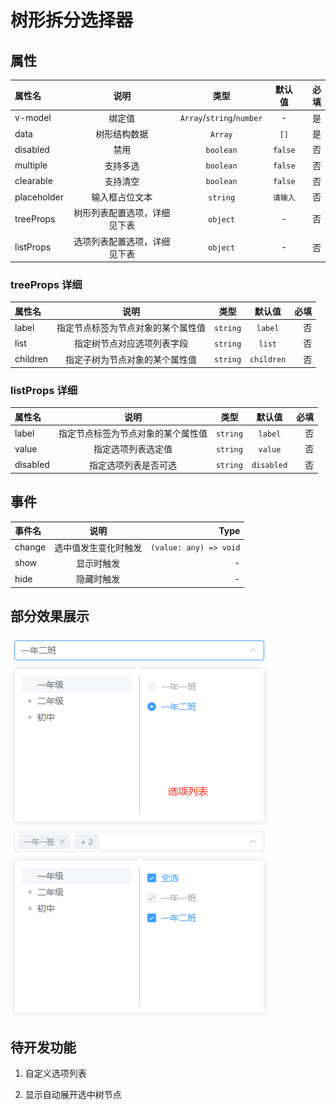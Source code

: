 # 树形拆分选择器

## 属性

| 属性名 | 说明 | 类型 | 默认值 | 必填 |
|:--------|:---------:|:---------:|:---------:|--------:|
| v-model | 绑定值 | `Array`/`string`/`number` | - | 是 |
| data | 树形结构数据 | `Array` | `[]` | 是 |
| disabled | 禁用 | `boolean` | `false` | 否 |
| multiple | 支持多选 | `boolean` | `false` | 否 |
| clearable | 支持清空 | `boolean` | `false` | 否 |
| placeholder | 输入框占位文本 | `string` | `请输入` | 否 |
| treeProps | 树形列表配置选项，详细见下表 | `object` | - | 否 |
| listProps | 选项列表配置选项，详细见下表 | `object` | - | 否 |

### treeProps 详细

| 属性名 | 说明 | 类型 | 默认值 | 必填 |
|:--------|:---------:|:---------:|:---------:|--------:|
| label | 指定节点标签为节点对象的某个属性值 | `string` | `label` | 否 |
| list | 指定树节点对应选项列表字段 | `string` | `list` | 否 |
| children | 指定子树为节点对象的某个属性值 | `string` | `children` | 否 |

### listProps 详细

| 属性名 | 说明 | 类型 | 默认值 | 必填 |
|:--------|:---------:|:---------:|:---------:|--------:|
| label | 指定节点标签为节点对象的某个属性值 | `string` | `label` | 否 |
| value | 指定选项列表选定值 | `string` | `value` | 否 |
| disabled | 指定选项列表是否可选 | `string` | `disabled` | 否 |

## 事件

| 事件名 | 说明 | Type |
|:--------|:---------:|--------:|
| change | 选中值发生变化时触发 | `(value: any) => void` | 
| show | 显示时触发 | - | 
| hide | 隐藏时触发 | - | 

## 部分效果展示

![单选](./img/单选.png)
![多选](./img/多选.png)

## 待开发功能 

1. 自定义选项列表

2. 显示自动展开选中树节点